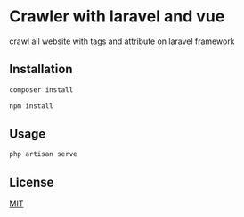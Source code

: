 # Crawler with laravel and vue

crawl all website with tags and attribute on laravel framework

## Installation

```bash
composer install
```

```bash
npm install
```

## Usage

```bash
php artisan serve
```
## License
[MIT](https://github.com/MasoudZarjani/crawler-with-laravel/blob/master/LICENSE)
